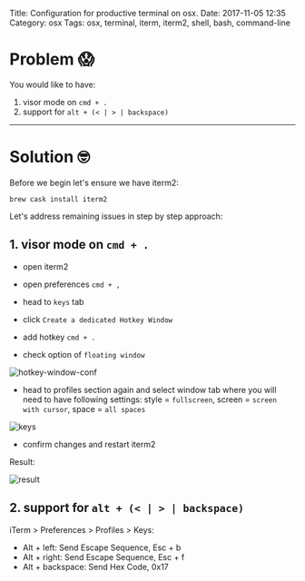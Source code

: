 Title: Configuration for productive terminal on osx.
Date: 2017-11-05 12:35
Category: osx
Tags: osx, terminal, iterm, iterm2, shell, bash, command-line

# Problem 😱

You would like to have:

1. visor mode on `cmd + .`
2. support for `alt + (< | > | backspace)`

---

# Solution 🤓

Before we begin let's ensure we have iterm2:

`brew cask install iterm2`

Let's address remaining issues in step by step approach:

## 1. visor mode on `cmd + .`

- open iterm2

- open preferences 
    `cmd + ,`
    
- head to `keys` tab
    
- click `Create a dedicated Hotkey Window`

- add hotkey `cmd + .`

- check option of `floating window`

![hotkey-window-conf](https://i.imgur.com/J8tdUIo.png)


- head to profiles section again and select window tab where you will need to have following settings: 
style = `fullscreen`, screen = `screen with cursor`, space = `all spaces`

![keys](https://i.imgur.com/QjOVVV9.png)

- confirm changes and restart iterm2

Result:
   
![result](https://i.imgur.com/l9mPmpa.gif)



## 2. support for `alt + (< | > | backspace)`

iTerm > Preferences > Profiles > Keys:

- Alt + left: Send Escape Sequence, Esc + b
- Alt + right: Send Escape Sequence, Esc + f
- Alt + backspace: Send Hex Code, 0x17
